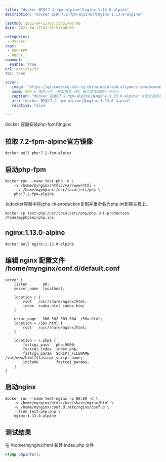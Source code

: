 ```yaml
---
title: "docker 安装[7.2-fpm-alpine]与nginx-1.13.0-alpine"
description: "docker 安装[7.2-fpm-alpine]与nginx-1.13.0-alpine"

lastmod: 2021-04-11T03:33:51+00:00
date: 2021-04-11T03:33:51+00:00

categories:
 - Docker
tags:
 - PHP-FPM
 - Nginx
comment:
  enable: true
url: article/93
toc: true

cover:
   image: "https://qiucodeimg.oss-rg-china-mainland.aliyuncs.com/somnus/1538899063388.png" #图片路径例如：posts/tech/123/123.png
   zoom: 50% # 图片大小，例如填写 50% 表示原图像的一半大小
   caption: "docker 安装[7.2-fpm-alpine]与nginx-1.13.0-alpine" #图片底部描述
   alt: "docker 安装[7.2-fpm-alpine]与nginx-1.13.0-alpine"
   relative: false

---
```


docker 容器安装php-fpm和nginx

<!--more-->

## 拉取 7.2-fpm-alpine官方镜像

```sehll
docker pull php:7.2-fpm-alpine
```



## 启动php-fpm

```shell
docker run --name test-php -d \
    -v /home/mynginx/html:/var/www/html \
     -v /home/myphpini:/usr/local/etc/php \
    php:7.2-fpm-alpine
```



从docker容器中将/php.ini-production复制并重命名为php.ini到宿主机上。

```shell
docker cp test-php:/usr/local/etc/php/php.ini-production /home/myphpini/php.ini
```

## nginx:1.13.0-alpine

```shell
docker pull nginx:1.13.0-alpine
```



## 编辑 nginx 配置文件 /home/mynginx/conf.d/default.conf

```shell
server {
    listen       80;
    server_name  localhost;

    location / {
        root   /usr/share/nginx/html;
        index  index.html index.htm;
    }

    error_page   500 502 503 504  /50x.html;
    location = /50x.html {
        root   /usr/share/nginx/html;
    }

    location ~ \.php$ {
        fastcgi_pass   php:9000;
        fastcgi_index  index.php;
        fastcgi_param  SCRIPT_FILENAME  /var/www/html/$fastcgi_script_name;
        include        fastcgi_params;
    }
}
```



## 启动nginx

```shell
docker run --name test-nginx -p 80:80 -d \
    -v /home/mynginx/html:/usr/share/nginx/html \
    -v /home/mynginx/conf.d:/etc/nginx/conf.d \
    --link test-php:php \
    nginx:1.13.0-alpine
```



## 测试结果

在 /home/mynginx/html 新建 index.php 文件

```php
<?php phpinfo();
```